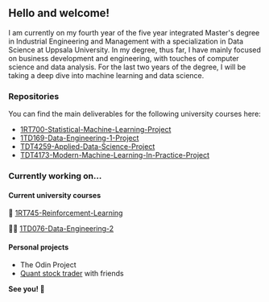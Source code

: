 ## Hello and welcome!

I am currently on my fourth year of the five year integrated Master's degree in Industrial Engineering and Management with a specialization in Data Science at Uppsala University. In my degree, thus far, I have mainly focused on business development and engineering, with touches of computer science and data analysis. For the last two years of the degree, I will be taking a deep dive into machine learning and data science.

### Repositories

You can find the main deliverables for the following university courses here:
- [1RT700-Statistical-Machine-Learning-Project](https://github.com/alexandersundquist/1RT700-Statistical-Machine-Learning-Project)
- [1TD169-Data-Engineering-1-Project](https://github.com/alexandersundquist/1TD169-Data-Engineering-1-Project)
- [TDT4259-Applied-Data-Science-Project](https://github.com/alexandersundquist/TDT4259-Applied-Data-Science-Project)
- [TDT4173-Modern-Machine-Learning-In-Practice-Project](https://github.com/alexandersundquist/TDT4173-Modern-Machine-Learning-In-Practice-Project)

### Currently working on...

#### Current university courses
  🤖 [1RT745-Reinforcement-Learning](https://github.com/alexandersundquist/1RT745-Reinforcement-Learning)
  
  👨‍💻 [1TD076-Data-Engineering-2](https://github.com/alexandersundquist/1TD076--Data-Engineering-2)

#### Personal projects
- The Odin Project
- [Quant stock trader](https://github.com/Hanadabdullahi/QuantStockTrader) with friends

**See you! 👋**

<!---
alexandersundquist/alexandersundquist is a ✨ special ✨ repository because its `README.md` (this file) appears on your GitHub profile.
You can click the Preview link to take a look at your changes.
--->
